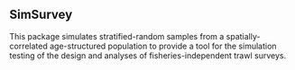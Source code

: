 ## SimSurvey

This package simulates stratified-random samples from a spatially-correlated age-structured population to provide a tool for the simulation testing of the design and analyses of fisheries-independent trawl surveys.
